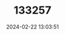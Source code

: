 ---
title: "133257"
category: "Diploria labyrinthiformis"
draft: false
date: 2024-02-22 13:03:51
languages:
  French: ["Corail-cerveau de Neptune"]
  Spanish; Castilian: ["Coral Cerebro Estriado"]
  English: ["Grooved Brain Coral"]
---